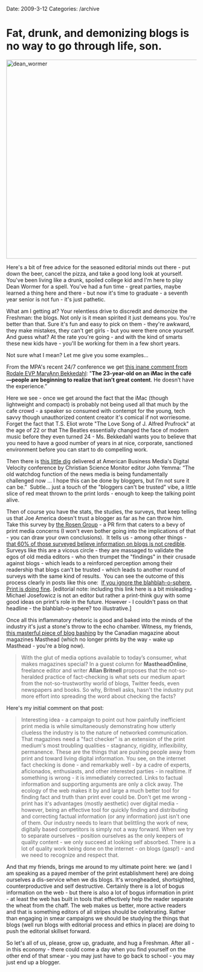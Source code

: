 Date: 2009-3-12
Categories: /archive

# Fat, drunk, and demonizing blogs is no way to go through life, son.

<img class="postimage" title="dean_wormer" src="http://mturro.com/wp-content/uploads/2009/03/dean_wormer.jpg" alt="dean_wormer" width="525" />

Here's a bit of free advice for the seasoned editorial minds out there - put down the beer, cancel the pizza, and take a good long look at yourself.  You've been living like a drunk, spoiled college kid and I'm here to play Dean Wormer for a spell.  You've had a fun time - great parties, maybe learned a thing here and there - but now it's time to graduate - a seventh year senior is not fun - it's just pathetic.

What am I getting at?   Your relentless drive to discredit and demonize the Freshman: the blogs.  Not only is it mean spirited it just demeans you. You're better than that.  Sure it's fun and easy to pick on them - they're awkward, they make mistakes, they can't get girls - but you were there once yourself.  And guess what? At the rate you're going - and with the kind of smarts these new kids have - you'll be working for them in a few short years.

Not sure what I mean? Let me give you some examples...

From the MPA's recent 24/7 conference we get <a href="http://www.foliomag.com/2009/24-observations-magazines-24-7-conference">this inane comment from Rodale EVP MaryAnn Bekkedahl</a>: "<strong>The 23-year-old on an iMac in the café—people are beginning to realize that isn’t great content</strong>. He doesn’t have the experience.”  

Here we see - once we get around the fact that the iMac (though lightweight and compact) is probably not being used all that much by the cafe crowd - a speaker so consumed with contempt for the young, tech savvy though unauthorized content creator it's comical if not worriesome.   Forget the fact that T.S. Eliot wrote "The Love Song of J. Alfred Prufrock" at the age of 22 or that The Beatles essentially changed the face of modern music before they even turned 24 - Ms. Bekkedahl wants you to believe that you need to have a good number of years in at nice, corporate, sanctioned environment before you can start to do compelling work.

Then there is <a href="http://www.foliomag.com/2009/csm-editor-news-free-era-over">this little dig</a> delivered at American Business Media's Digital Velocity conference by Christian Science Monitor editor John Yemma: “The old watchdog function of the news media is being fundamentally challenged now ... I hope this can be done by bloggers, but I’m not sure it can be.”  Subtle... just a touch of the "bloggers can't be trusted" vibe, a little slice of red meat thrown to the print lords - enough to keep the talking point alive.

Then of course you have the stats, the studies, the surveys, that keep telling us that Joe America doesn't trust a blogger as far as he can throw him. Take this survey by <a href="http://rosengrouppr.com/">the Rosen Group</a> - a PR firm that caters to a bevy of print media concerns (I won't even bother going into the implications of that - you can draw your own conclusions).  It tells us - among other things - <a href="http://www.mediapost.com/publications/?fa=Articles.showArticle&amp;art_aid=101757">that 60% of those surveyed believe information on blogs is not credible</a>.   Surveys like this are a vicous circle - they are massaged to validate the egos of old media editors - who then trumpet the "findings" in their crusade against blogs - which leads to a reinforced perception among their readership that blogs can't be trusted - which leads to another round of surveys with the same kind of results.  You can see the outcome of this process clearly in posts like this one:  <a href="http://sellingprint.blogspot.com/2009/03/if-you-ignore-blahblah-o-sphere-print.html">If you ignore the blahblah-o-sphere, Print is doing fine</a>. [editorial note: including this link here is a bit misleading - Michael Josefowicz is not an editor but rather a print-think guy with some good ideas on print's role in the future.  However - I couldn't pass on that headline - the blahblah-o-sphere? too illustrative.]

Once all this inflammatory rhetoric is good and baked into the minds of the industry it's just a stone's throw to the echo chamber. Witness, my friends, <a href="http://www.mastheadonline.com/news/2009/20090311832.shtml">this masterful piece of blog bashing</a> by the Canadian magazine about magazines Masthead (which no longer prints by the way - wake up Masthead - you're a blog now).
<blockquote>With the glut of media options available to today’s consumer, what makes magazines special? In a guest column for <strong>MastheadOnline</strong>, freelance editor and writer <strong>Allan Britnell</strong> proposes that the not-so-heralded practice of fact-checking is what sets our medium apart from the not-so-trustworthy world of blogs, Twitter feeds, even newspapers and books. So why, Britnell asks, hasn't the industry put more effort into spreading the word about checking the facts?</blockquote>
Here's my initial comment on that post:
<blockquote>Interesting idea - a campaign to point out how painfully inefficient print media is while simultaneously demonstrating how utterly clueless the industry is to the nature of networked communication. That magazines need a "fact checker" is an extension of the print medium's most troubling qualities - stagnancy, rigidity, inflexibility, permanence. These are the things that are pushing people away from print and toward living digital information. You see, on the internet fact checking is done - and remarkably well - by a cadre of experts, aficionados, enthusiasts, and other interested parties - in realtime. If something is wrong - it is immediately corrected. Links to factual information and supporting arguments are only a click away. The ecology of the web makes it by and large a much better tool for finding fact and truth than print ever could be. Don't get me wrong - print has it's advantages (mostly aesthetic) over digital media - however, being an effective tool for quickly finding and distributing and correcting factual information (or any information) just isn't one of them. Our industry needs to learn that belittling the work of new, digitally based competitors is simply not a way forward. When we try to separate ourselves - position ourselves as the only keepers of quality content - we only succeed at looking self absorbed. There is a lot of quality work being done on the internet - on blogs (gasp!) - and we need to recognize and respect that.</blockquote>
And that my friends, brings me around to my ultimate point here: we (and I am speaking as a payed member of the print establishment here) are doing ourselves a dis-service when we dis blogs.  It's wrongheaded, shortsighted, counterproductive and self destructive.  Certainly there is a lot of bogus information on the web - but there is also a lot of bogus information in print - at least the web has built in tools that effectively help the reader separate the wheat from the chaff.  The web makes us better, more active readers and that is something editors of all stripes should be celebrating.  Rather than engaging in smear campaigns we should be studying the things that blogs (well run blogs with editorial process and ethics in place) are doing to push the editorial skillset forward.  

So let's all of us, please, grow up, graduate, and hug a Freshman. After all - in this economy - there could come a day when you find yourself on the other end of that smear - you may just have to go back to school - you may just end up a blogger.
